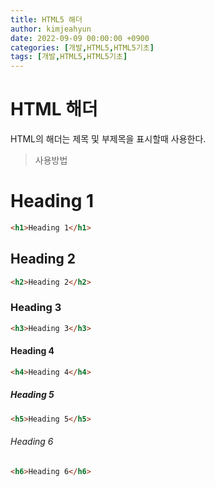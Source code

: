 ```yaml
---
title: HTML5 해더
author: kimjeahyun
date: 2022-09-09 00:00:00 +0900
categories: [개발,HTML5,HTML5기초]
tags: [개발,HTML5,HTML5기초]
---
```


# HTML 해더

HTML의 해더는 제목 및 부제목을 표시할때 사용한다.

>사용방법

<h1>Heading 1</h1>

```html
<h1>Heading 1</h1>
```

<h2>Heading 2</h2>

```html
<h2>Heading 2</h2>
```

<h3>Heading 3</h3>

```html
<h3>Heading 3</h3>
```

<h4>Heading 4</h4>

```html
<h4>Heading 4</h4>
```

<h5>Heading 5</h5>

```html
<h5>Heading 5</h5>
```

<h6>Heading 6</h6>

```html
<h6>Heading 6</h6>
```

